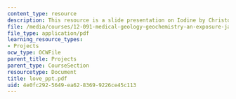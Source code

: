 ```yaml
---
content_type: resource
description: This resource is a slide presentation on Iodine by Christopher Love.
file: /media/courses/12-091-medical-geology-geochemistry-an-exposure-january-iap-2006/4e0fc2925649ea6283699226ce45c113_love_ppt.pdf
file_type: application/pdf
learning_resource_types:
- Projects
ocw_type: OCWFile
parent_title: Projects
parent_type: CourseSection
resourcetype: Document
title: love_ppt.pdf
uid: 4e0fc292-5649-ea62-8369-9226ce45c113
---
```

